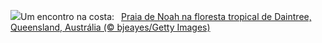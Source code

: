 ![](https://www.bing.com/th?id=OHR.NoahBeach_PT-BR8215908491_UHD.jpg&w=1000)Um encontro na costa:&nbsp;&ensp;[Praia de Noah na floresta tropical de Daintree, Queensland, Austrália (© bjeayes/Getty Images)](https://www.bing.com/th?id=OHR.NoahBeach_PT-BR8215908491_UHD.jpg)
<br><br/>
